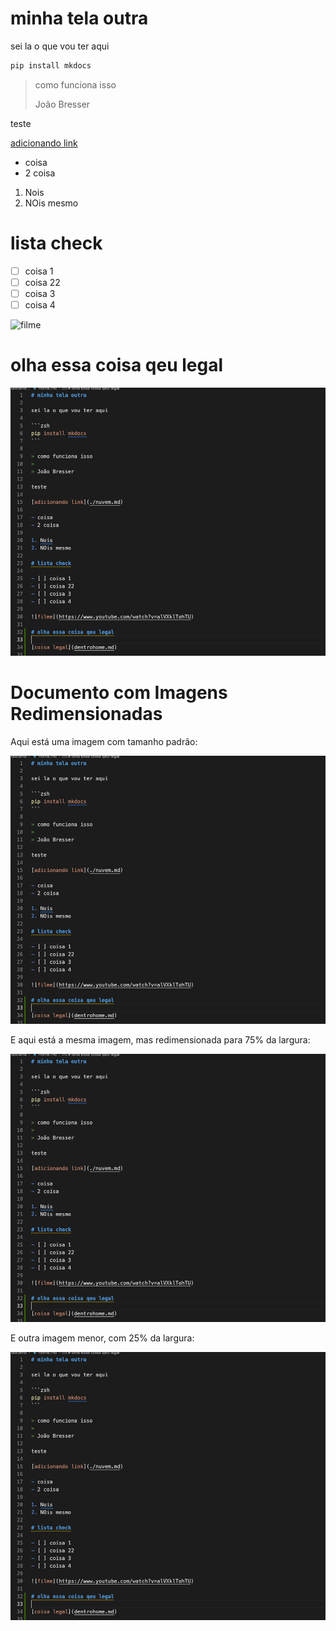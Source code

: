 # minha tela outra

sei la o que vou ter aqui

```zsh
pip install mkdocs
```

> como funciona isso
>
> João Bresser

teste

[adicionando link](./nuvem.md)

- coisa
- 2 coisa

1. Nois
2. NOis mesmo

# lista check

- [ ] coisa 1
- [ ] coisa 22
- [ ] coisa 3
- [ ] coisa 4

![filme](https://www.youtube.com/watch?v=alVXklTohTU)

# olha essa coisa qeu legal

![imagem absurda|1](image.png)

# Documento com Imagens Redimensionadas

Aqui está uma imagem com tamanho padrão:

![Imagem normal sem tamanho](image.png)

E aqui está a mesma imagem, mas redimensionada para 75% da largura:

[![Imagem redimensionada para 75%|75](image.png)](dentrohome.md)

E outra imagem menor, com 25% da largura:

![Imagem pequena com 25%|25](image.png)
